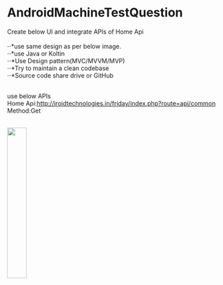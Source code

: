 # AndroidMachineTestQuestion 




Create below UI and integrate APIs of Home Api  <br /> <br />
⋅⋅*use same design as per below image. <br />
⋅⋅*use Java or Koltin  <br />
⋅⋅*Use Design pattern(MVC/MVVM/MVP) <br />
⋅⋅*Try to maintain a clean codebase <br />
⋅⋅*Source code share drive or GitHub <br /> <br />

use below APIs <br />
Home Api:http://iroidtechnologies.in/friday/index.php?route=api/common <br />
Method:Get <br /><br />


<img src="https://github.com/shameemathinhal/AndroidMachineTestTwoYear/blob/main/Screenshot_2020-11-30-19-33-33-13.jpg" width="30%"></img>




